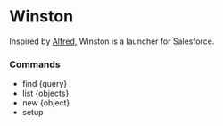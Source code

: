 # Winston

Inspired by [Alfred](http://www.alfredapp.com/), Winston is a launcher for Salesforce.

### Commands

* find {query}
* list {objects}
* new {object}
* setup
